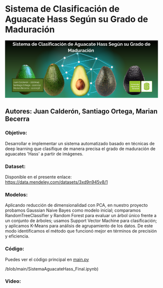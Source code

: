 # Sistema de Clasificación de Aguacate Hass Según su Grado de Maduración 

<div align="center">
  <img src="https://raw.githubusercontent.com/JJCG25/Sistema-de-Clasificacion-de-Aguacate-Hass-Segun-su-Grado-de-Maduracion/main/IA_Avocado_Banner.png" alt="Banner del proyecto" />
</div>


## Autores: Juan Calderón, Santiago Ortega, Marian Becerra

### Objetivo: 
Desarrollar e implementar un sistema automatizado basado en técnicas de deep learning que clasifique de manera precisa el grado de maduración de aguacates 'Hass' a partir de imágenes.

### Dataset:
Disponible en el presente enlace: https://data.mendeley.com/datasets/3xd9n945v8/1 

### Modelos:
Aplicando reducción de dimensionalidad con PCA, en nuestro proyecto probamos Gaussian Naive Bayes como modelo inicial; comparamos RandomTreeClassifier y Random Forest para evaluar un árbol único frente a un conjunto de árboles; usamos Support Vector Machine para clasificación; y aplicamos K-Means para análisis de agrupamiento de los datos. De este modo identificamos el método que funcionó mejor en términos de precisión y eficiencia.

### Código:
Puedes ver el código principal en [main.py](https://github.com/JJCG25/Sistema-de-Clasificacion-de-Aguacate-Hass-Segun-su-Grado-de-Maduracion)

/blob/main/SistemaAguacateHass_Final.ipynb)
### Video:
